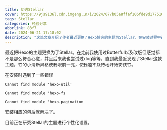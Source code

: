 ```yaml
---
title: 初遇Stellar
cover: https://9js9136l.cdn.imgeng.in/i/2024/07/b05a8ffaf106fde9d177510e86838591.webp
tags: Stellar
categories: 经验分享
abbrlink: 83f7
date: 2024-06-21 17:18:02
description: "这篇文章介绍了作者最近更换了Hexo博客的主题为Stellar，在安装过程中遇到了一些依赖模块找不到的错误，通过安装相应的包解决了问题。目前作者正在研究如何对Stellar主题进行个性化设置。"
---
```

最近把Hexo的主题更换为了Stellar。在之前我使用过Butterful以及改版但感觉都不是那么符合心意，并且后来我也尝试过xlog等等，直到我最近发现了Stellar这款主题，它的小清新风格使我眼前一亮，使我迫不及待地开始安装它。

在安装时遇到了一些错误

```
Cannot find module 'hexo-util' 

Cannot find module 'hexo-fs 

Cannot find module 'hexo-pagination' 
```

安装相应的包后就解决了。

目前正在研究Stellar的主题进行个性化设置。



